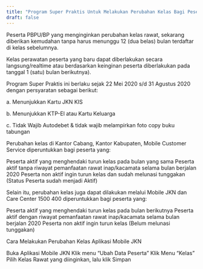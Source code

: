 ```yaml
---
title: "Program Super Praktis Untuk Melakukan Perubahan Kelas Bagi Peserta Mandiri/BP"
draft: false
---
```


Peserta PBPU/BP yang menginginkan perubahan kelas rawat, sekarang diberikan kemudahan tanpa harus menunggu 12 (dua belas) bulan terdaftar di kelas sebelumnya.

 

Kelas perawatan peserta yang baru dapat diberlakukan secara langsung/realtime atau berdasarkan keinginan peserta diberlakukan pada tanggal 1 (satu) bulan berikutnya).

 

Program Super Praktis ini berlaku sejak 22 Mei 2020 s/d 31 Agustus 2020  dengan persyaratan sebagai berikut:

a.     Menunjukkan Kartu JKN KIS

b.    Menunjukkan KTP-El atau Kartu Keluarga

c.     Tidak Wajib Autodebet & tidak wajib melampirkan foto copy buku tabungan

 

Perubahan kelas di Kantor Cabang, Kantor Kabupaten, Mobile Customer Service diperuntukkan bagi peserta yang:

Peserta aktif yang menghendaki turun kelas pada bulan yang sama
Peserta aktif tanpa riwayat pemanfaatan rawat inap/kacamata selama bulan berjalan 2020
Peserta non aktif ingin turun kelas dan sudah melunasi tunggakan (Status Peserta sudah menjadi Aktif)
 

 

Selain itu, perubahan kelas juga dapat dilakukan melalui Mobile JKN dan Care Center 1500 400 diperuntukkan bagi peserta yang:

Peserta aktif yang menghendaki turun kelas pada bulan berikutnya
Peserta aktif dengan riwayat pemanfaatan rawat inap/kacamata selama bulan berjalan 2020
Peserta non aktif ingin turun kelas (Belum melunasi tunggakan)
 

 

Cara Melakukan Perubahan Kelas Aplikasi Mobile JKN

Buka Aplikasi Mobile JKN
Klik menu “Ubah Data Peserta”
Klik Menu “Kelas”
Pilih Kelas Rawat yang diinginkan, lalu klik Simpan
 